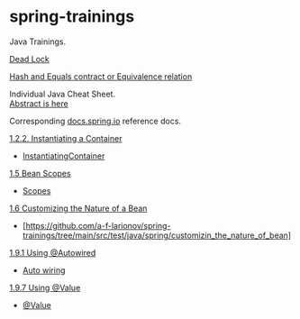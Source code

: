 # spring-trainings

Java Trainings.<br>


[Dead Lock](https://github.com/a-f-larionov/java-trainings/blob/main/src/test/java/core/threads/DeadLockTest.java)

[Hash and Equals contract or Equivalence relation](https://github.com/a-f-larionov/java-trainings/blob/main/src/test/java/core/hashcode_n_equals/EqualsContractTest.java)

Individual Java Cheat Sheet.<br>
[Abstract is here](https://github.com/a-f-larionov/spring-trainings/blob/main/abstract.pdf)

Corresponding [docs.spring.io](https://docs.spring.io/spring-framework/docs/current/reference/html/index.html) reference docs.

[1.2.2. Instantiating a Container](https://docs.spring.io/spring-framework/docs/current/reference/html/core.html#beans-factory-instantiation)

* [InstantiatingContainer](https://github.com/a-f-larionov/spring-trainings/blob/main/src/test/java/learning/container/InstantiatingContainer.java)

[1.5 Bean Scopes](https://docs.spring.io/spring-framework/docs/current/reference/html/core.html#beans-factory-scopes)

* [Scopes](https://github.com/a-f-larionov/spring-trainings/tree/main/src/test/java/learning/scopes)

[1.6 Customizing the Nature of a Bean](https://docs.spring.io/spring-framework/docs/current/reference/html/core.html#beans-factory-nature)

* [https://github.com/a-f-larionov/spring-trainings/tree/main/src/test/java/spring/customizin_the_nature_of_bean]

[1.9.1 Using @Autowired](https://docs.spring.io/spring-framework/docs/current/reference/html/core.html#beans-autowired-annotation)

* [Auto wiring](https://github.com/a-f-larionov/spring-trainings/tree/main/src/test/java/learning/autowiring)

[1.9.7 Using @Value](https://docs.spring.io/spring-framework/docs/current/reference/html/core.html#beans-value-annotations)

* [@Value](https://github.com/a-f-larionov/spring-trainings/tree/main/src/test/java/learning/value)

